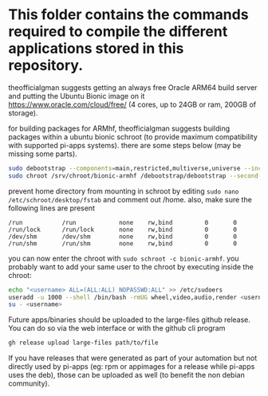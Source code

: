 # This folder contains the commands required to compile the different applications stored in this repository.

theofficialgman suggests getting an always free Oracle ARM64 build server and putting the Ubuntu Bionic image on it https://www.oracle.com/cloud/free/ (4 cores, up to 24GB or ram, 200GB of storage).

for building packages for ARMhf, theofficialgman suggests building packages within a ubuntu bionic schroot (to provide maximum compatibility with supported pi-apps systems). there are some steps below (may be missing some parts).
```bash
sudo debootstrap --components=main,restricted,multiverse,universe --include=nano,sudo,git,wget,cmake,meson,python3,build-essential,libglx-mesa0,libegl-mesa0,libgles2-mesa,libgl1-mesa-glx,libegl1-mesa,nginx,libgtk2.0-0,libdbus-glib-1-2,libsdl2-2.0-0,libusb-1.0-0,xterm,ca-certificates --arch armhf --foreign bionic /srv/chroot/bionic-armhf http://ports.ubuntu.com
sudo chroot /srv/chroot/bionic-armhf /debootstrap/debootstrap --second-stage
```
prevent home directory from mounting in schroot by editing `sudo nano /etc/schroot/desktop/fstab` and comment out /home. also, make sure the following lines are present
```
/run           /run            none    rw,bind         0       0
/run/lock      /run/lock       none    rw,bind         0       0
/dev/shm       /dev/shm        none    rw,bind         0       0
/run/shm       /run/shm        none    rw,bind         0       0
```

you can now enter the chroot with 
`sudo schroot -c bionic-armhf`. you probably want to add your same user to the chroot by executing inside the chroot:
```bash
echo "<username> ALL=(ALL:ALL) NOPASSWD:ALL" >> /etc/sudoers
useradd -u 1000 --shell /bin/bash -rmUG wheel,video,audio,render <username>
su - <username>
```

Future apps/binaries should be uploaded to the large-files github release. You can do so via the web interface or with the github cli program
```bash
gh release upload large-files path/to/file
```
If you have releases that were generated as part of your automation but not directly used by pi-apps (eg: rpm or appimages for a release while pi-apps uses the deb), those can be uploaded as well (to benefit the non debian community).
